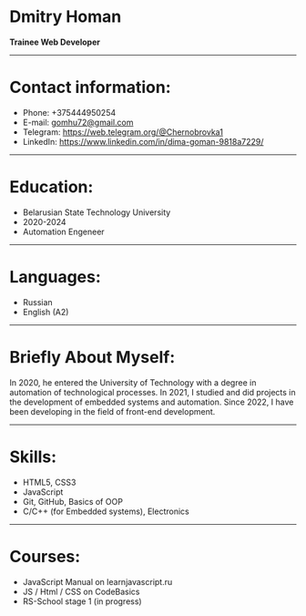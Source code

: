 # Dmitry Homan

**Trainee Web Developer**

****

# Contact information:

* Phone: +375444950254
* E-mail: gomhu72@gmail.com
* Telegram: https://web.telegram.org/@Chernobrovka1
* LinkedIn: https://www.linkedin.com/in/dima-goman-9818a7229/

****
# Education:

* Belarusian State Technology University
* 2020-2024
* Automation Engeneer

****

# Languages:

* Russian
* English (A2)

****

# Briefly About Myself:

In 2020, he entered the University of Technology with a degree in automation of technological processes. In 2021, I studied and did projects in the development of embedded systems and automation. Since 2022, I have been developing in the field of front-end development.

****
# Skills:

* HTML5, CSS3
* JavaScript
* Git, GitHub, Basics of OOP
* C/C++ (for Embedded systems), Electronics

****

# Courses:

* JavaScript Manual on learnjavascript.ru
* JS / Html / CSS on CodeBasics
* RS-School stage 1 (in progress)